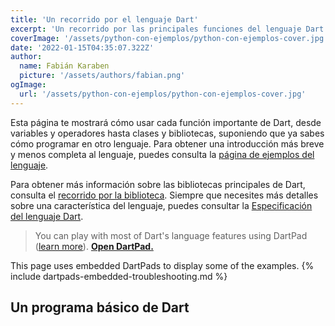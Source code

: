 ```yaml
---
title: 'Un recorrido por el lenguaje Dart'
excerpt: 'Un recorrido por las principales funciones del lenguaje Dart.'
coverImage: '/assets/python-con-ejemplos/python-con-ejemplos-cover.jpg'
date: '2022-01-15T04:35:07.322Z'
author:
  name: Fabián Karaben
  picture: '/assets/authors/fabian.png'
ogImage:
  url: '/assets/python-con-ejemplos/python-con-ejemplos-cover.jpg'
---
```


Esta página te mostrará cómo usar cada función importante de Dart, desde variables y operadores hasta clases y bibliotecas, suponiendo que ya sabes cómo programar en otro lenguaje.
Para obtener una introducción más breve y menos completa al lenguaje, puedes consulta la [página de ejemplos del lenguaje](https://dart.dev/samples).

Para obtener más información sobre las bibliotecas principales de Dart, consulta el [recorrido por la biblioteca](https://dart.dev/guides/libraries/library-tour).
Siempre que necesites más detalles sobre una característica del lenguaje, puedes consultar la [Especificación del lenguaje Dart](https://dart.dev/guides/language/spec).

>   You can play with most of Dart's language features using DartPad ([learn more](/tools/dartpad)).
  **<a href="{{site.dartpad}}" target="_blank" rel="noopener">Open DartPad.</a>**

  This page uses embedded DartPads to display some of the examples.
  {% include dartpads-embedded-troubleshooting.md %}

## Un programa básico de Dart